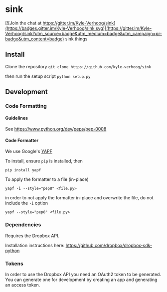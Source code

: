 # sink

[![Join the chat at https://gitter.im/Kyle-Verhoog/sink](https://badges.gitter.im/Kyle-Verhoog/sink.svg)](https://gitter.im/Kyle-Verhoog/sink?utm_source=badge&utm_medium=badge&utm_campaign=pr-badge&utm_content=badge)
sink things

## Install
Clone the repository
`git clone https://github.com/kyle-verhoog/sink`

then run the setup script
`python setup.py`

## Development

### Code Formatting

#### Guidelines
See https://www.python.org/dev/peps/pep-0008

#### Code Formatter
We use Google's [YAPF](https://github.com/google/yapf)


To install, ensure `pip` is installed, then

`pip install yapf`


To apply the formatter to a file (in-place)

`yapf -i --style="pep8" <file.py>`

in order to not apply the formatter in-place and overwrite the file, do not include the `-i` option

`yapf --style="pep8" <file.py>`

### Dependencies
Requires the Dropbox API.

Installation instructions here: https://github.com/dropbox/dropbox-sdk-python

### Tokens
In order to use the Dropbox API you need an OAuth2 token to be generated. You can generate one for development by creating an app and generating an access token.

